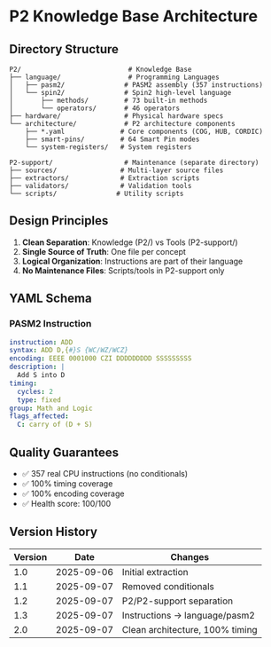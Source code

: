 # P2 Knowledge Base Architecture

## Directory Structure

```
P2/                           # Knowledge Base
├── language/                 # Programming Languages
│   ├── pasm2/               # PASM2 assembly (357 instructions)
│   └── spin2/               # Spin2 high-level language
│       ├── methods/         # 73 built-in methods
│       └── operators/       # 46 operators
├── hardware/                # Physical hardware specs
└── architecture/            # P2 architecture components
    ├── *.yaml              # Core components (COG, HUB, CORDIC)
    ├── smart-pins/         # 64 Smart Pin modes
    └── system-registers/   # System registers

P2-support/                  # Maintenance (separate directory)
├── sources/                # Multi-layer source files
├── extractors/             # Extraction scripts
├── validators/             # Validation tools
└── scripts/               # Utility scripts
```

## Design Principles

1. **Clean Separation**: Knowledge (P2/) vs Tools (P2-support/)
2. **Single Source of Truth**: One file per concept
3. **Logical Organization**: Instructions are part of their language
4. **No Maintenance Files**: Scripts/tools in P2-support only

## YAML Schema

### PASM2 Instruction
```yaml
instruction: ADD
syntax: ADD D,{#}S {WC/WZ/WCZ}
encoding: EEEE 0001000 CZI DDDDDDDDD SSSSSSSSS
description: |
  Add S into D
timing:
  cycles: 2
  type: fixed
group: Math and Logic
flags_affected:
  C: carry of (D + S)
```

## Quality Guarantees

- ✅ 357 real CPU instructions (no conditionals)
- ✅ 100% timing coverage
- ✅ 100% encoding coverage
- ✅ Health score: 100/100

## Version History

| Version | Date | Changes |
|---------|------|---------|
| 1.0 | 2025-09-06 | Initial extraction |
| 1.1 | 2025-09-07 | Removed conditionals |
| 1.2 | 2025-09-07 | P2/P2-support separation |
| 1.3 | 2025-09-07 | Instructions → language/pasm2 |
| 2.0 | 2025-09-07 | Clean architecture, 100% timing |